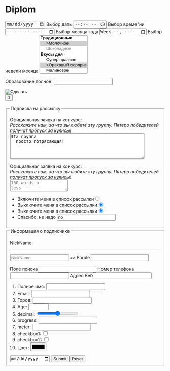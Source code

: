 # Diplom
<!DOCTYPE html>
<html><body>
<input type="date" tabindex="1">
Выбор даты
<input type="time" tabindex="3">
Выбор време"ни
<input type="month" tabindex="2">
Выбор месяца года
<input type="week" tabindex="4">
Выбор недели месяца
  
  
<select name="icecream" size="7" multiple> 
<optgroup label="Традиционные">
<option selected="selected">>Молочное</option>
<option disabled>Шоколадное</option>
</optgroup>
<optgroup label="Вкусы дня">
<option>Cynep пpaлинe</option> 
<option selected="selected">>Opexoвый сюрприз</option> 
<option>Малиновое</option>
</optgroup>
</select>
  
<p>Образование полное: <input type="text" 
list="edulevel" name="education">
<datalist id = "edulevel" >
<option value="Среднее">
<option value="Средне специальное"> 
<option value="Bысшее">
</datalist>
  
  <input type="image" value="Сделать" src=""> <br>
<input type="button" value="1" name="butt">

<fieldset>
  
 
<p>
  <label>Официальная заявка на конкурс:<br>
<em>Расскажите нам, за что вы любите эту группу. Пятеро победителей получат пропуск за кулисы!</em><br>
<textarea name="contest_entry" rows="5" cols="50">ЭTa группа 
  просто потрясающая! </textarea></label></p>
<p><label>Официальная заявка на конкурс:<br>
  <em>Расскажите нам, за что вы любите эту группу. Пятеро победителей получат пропуск за кулисы!</em><br></label> 
<textarea name="contest_entry" placeholder="150 words or
less">
</textarea>
  </p>
  
  
<Legend>Подписка на рассылку</Legend>
<ul>

<li><label>Включите меня в список paccылки<input type="radio" name="list" value="yes" checked="checked"></label></li>
<li><label>Выключите меня в список paccылки<input type="radio" name="list" value="yes" checked="checked"></label></li>
<li><label>Выключите меня в список paccылки<input type="radio" name="list1" value="yes" checked="checked"></label></li>

  <li><label>Спасибо, не надо <input type="radion name="list” 
value="no"> </label></li>
</ul>
</fieldset>

<fieldset>
<legend>Информация о подписчике</legend>
 
  <label for="fio">NickName:</label>
  <hr>
  <input type="text" name="fio" id="fio" placeholder="NickName" required accesskey="n"> »> <label>Parole<input type="password" name="pswd" maxlength="8" id="formpswd"/></label>
  
  <label>Поле поиска<input type="search"></label>
  <label>Номер телефона<input type="tel"></label>
  <label>Адрес Веб<input type="url"></label>
  
  
 <ol> 
<li><label>Полное имя: <input type="text" name="name" maxlength="5"></label></li>
  <li><label for="email">Email:</label> 
    <input type="text" name="email" id="email" readonly></li>
<li><label>Город: <input type="text" name="statenx"></label></li>
 
  <li><label>Age: <input type="number" name="cnumx" min="1" max="100"></label></li>
  <li><label>decimal: <input type="range" name="decimalx" min="1" max="100" step="10"></label></li>
  <li><label>progress: <input type="progress" name="progressx"></label></li> 
    <li><label>meter: <input type="meter" name="meterx"></label></li> 
  <li><label>checkbox1: <input type="checkbox" name="checkboxx"></label></li> 
  <li><label>checkbox2: <input type="checkbox" name="checkboxx"></label></li> 
  <li><label>Цвет: <input type="color" name="colorx"</label></li>
  </ol>
  <input type="date" namе="имя" valuе="2013-01-14">
  <input type="submit"><input type="reset">
  </fieldset></р>
  </body></html>
